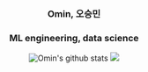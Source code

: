 <div align=center>
<h3>Omin, 오승민</h3>
<h3>ML engineering, data science</h3>

![Omin's github stats](https://github-readme-stats.vercel.app/api?username=osmin625&show_icons=true)
<a href="https://solved.ac/osmin625" target="_blank"><img src="http://mazassumnida.wtf/api/v2/generate_badge?boj=osmin625"></a>
<!-- [![Top Langs](https://github-readme-stats.vercel.app/api/top-langs/?username=osmin625)](https://github.com/anuraghazra/github-readme-stats) -->
</div>
